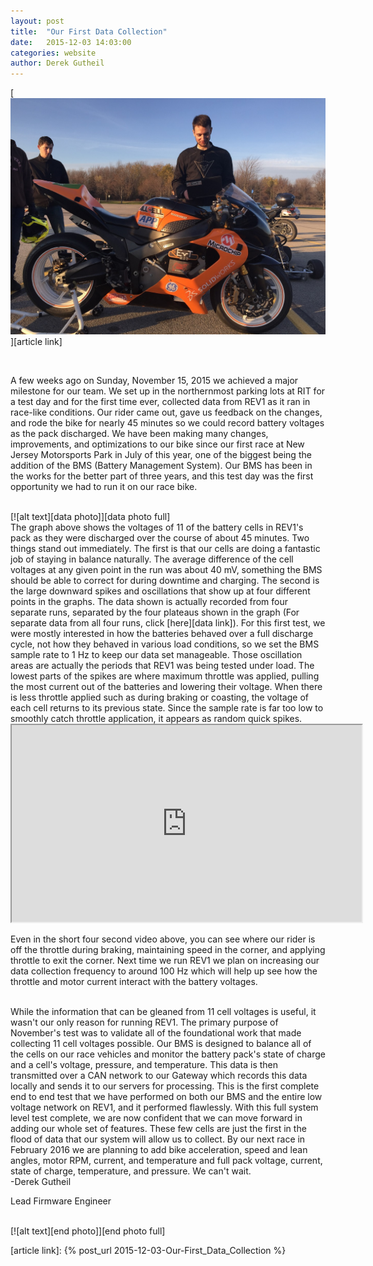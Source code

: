```yaml
---
layout: post
title:  "Our First Data Collection"
date:   2015-12-03 14:03:00
categories: website
author: Derek Gutheil
---
```


[![alt text][bike photo]][article link]

<br/>

A few weeks ago on Sunday, November 15, 2015 we achieved a major milestone for our team. We set up in the northernmost parking lots at RIT for a test day and for the first time ever, collected data from REV1 as it ran in race-like conditions. Our rider came out, gave us feedback on the changes, and rode the bike for nearly 45 minutes so we could record battery voltages as the pack discharged. We have been making many changes, improvements, and optimizations to our bike since our first race at New Jersey Motorsports Park in July of this year, one of the biggest being the addition of the BMS (Battery Management System). Our BMS has been in the works for the better part of three years, and this test day was the first opportunity we had to run it on our race bike.

<br/>
[![alt text][data photo]][data photo full]

<br/>
The graph above shows the voltages of 11 of the battery cells in REV1's pack as they were discharged over the course of about 45 minutes. Two things stand out immediately. The first is that our cells are doing a fantastic job of staying in balance naturally. The average difference of the cell voltages at any given point in the run was about 40 mV, something the BMS should be able to correct for during downtime and charging. The second is the large downward spikes and oscillations that show up at four different points in the graphs. The data shown is actually recorded from four separate runs, separated by the four plateaus shown in the graph (For separate data from all four runs, click [here][data link]). For this first test, we were mostly interested in how the batteries behaved over a full discharge cycle, not how they behaved in various load conditions, so we set the BMS sample rate to 1 Hz to keep our data set manageable. Those oscillation areas are actually the periods that REV1 was being tested under load. The lowest parts of the spikes are where maximum throttle was applied, pulling the most current out of the batteries and lowering their voltage. When there is less throttle applied such as during braking or coasting, the voltage of each cell returns to its previous state. Since the sample rate is far too low to smoothly catch throttle application, it appears as random quick spikes.

<br/>

<iframe src="https://drive.google.com/a/g.rit.edu/file/d/0B23T_8DXwAUXTU5ES3VKaE5uTjA/preview" width="560" height="315" allowfullscreen></iframe>

Even in the short four second video above, you can see where our rider is off the throttle during braking, maintaining speed in the corner, and applying throttle to exit the corner. Next time we run REV1 we plan on increasing our data collection frequency to around 100 Hz which will help up see how the throttle and motor current interact with the battery voltages.

<br/>
While the information that can be gleaned from 11 cell voltages is useful, it wasn't our only reason for running REV1. The primary purpose of November's test was to validate all of the foundational work that made collecting 11 cell voltages possible. Our BMS is designed to balance all of the cells on our race vehicles and monitor the battery pack's state of charge and a cell's voltage, pressure, and temperature. This data is then transmitted over a CAN network to our Gateway which records this data locally and sends it to our servers for processing. This is the first complete end to end test that we have performed on both our BMS and the entire low voltage network on REV1, and it performed flawlessly. With this full system level test complete, we are now confident that we can move forward in adding our whole set of features. These few cells are just the first in the flood of data that our system will allow us to collect. By our next race in February 2016 we are planning to add bike acceleration, speed and lean angles, motor RPM, current, and temperature and full pack voltage, current, state of charge, temperature, and pressure. We can't wait.

<br/>
-Derek Gutheil

Lead Firmware Engineer

<br/>
[![alt text][end photo]][end photo full]

[bike photo]: /img/blog-posts/Our_First_Data_Collection/test_day.jpg "Matthew Behlke, the gateway project lead, pulling data off of REV 1 after one of its first runs"
[data photo]: /img/blog-posts/Our_First_Data_Collection/data.png "Plot of all of the cell voltages versus time since the gateway was turned on"
[data photo full]: /img/blog-posts/Our_First_Data_Collection/data_full.png

[data link]: /documents/blog-posts/Our_First_Data_Collection/all_data_2015-11-15.xlsx

[end photo]: /img/blog-posts/Our_First_Data_Collection/recording_wrap_up.jpg "End of the day"
[end photo full]: /img/blog-posts/Our_First_Data_Collection/recording_wrap_up_full.jpg
[article link]: {% post_url 2015-12-03-Our-First_Data_Collection %}